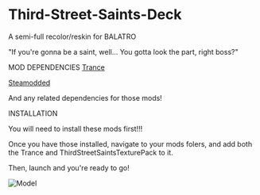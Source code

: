 # Third-Street-Saints-Deck
A semi-full recolor/reskin for BALATRO

"If you're gonna be a saint, well... You gotta look the part, right boss?"

MOD DEPENDENCIES
[Trance](https://github.com/MathIsFun0/Trance) 

[Steamodded](https://github.com/Steamopollys/Steamodded/wiki)

And any related dependencies for those mods!


INSTALLATION

You will need to install these mods first!!! 

Once you have those installed, navigate to your mods folers, and add both the Trance and ThirdStreetSaintsTexturePack to it.

Then, launch and you're ready to go!

![Model](https://i.imgur.com/SsKBwCZ.png)
